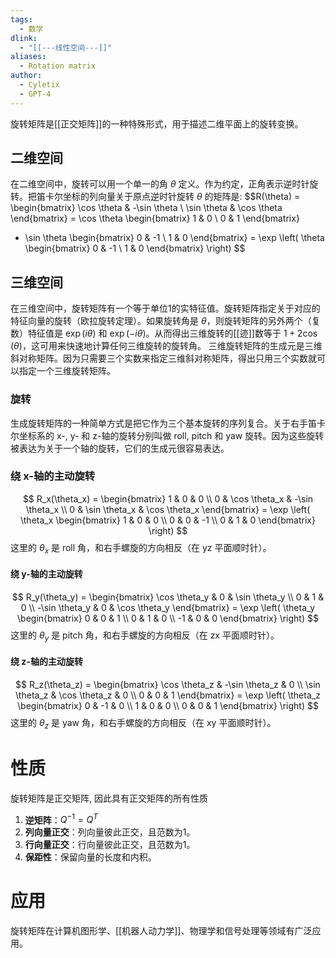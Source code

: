 ```yaml
---
tags:
  - 数学
dlink:
  - "[[---线性空间---]]"
aliases:
  - Rotation matrix
author:
  - Cyletix
  - GPT-4
---
```

旋转矩阵是[[正交矩阵]]的一种特殊形式，用于描述二维平面上的旋转变换。
## 二维空间
在二维空间中，旋转可以用一个单一的角 $\theta$ 定义。作为约定，正角表示逆时针旋转。把笛卡尔坐标的列向量关于原点逆时针旋转 $\theta$ 的矩阵是:
$$R(\theta) = \begin{bmatrix}
\cos \theta & -\sin \theta \\
\sin \theta & \cos \theta
\end{bmatrix}
= \cos \theta \begin{bmatrix}
1 & 0 \\
0 & 1
\end{bmatrix}
+ \sin \theta \begin{bmatrix}
0 & -1 \\
1 & 0
\end{bmatrix}
= \exp \left( \theta \begin{bmatrix}
0 & -1 \\
1 & 0
\end{bmatrix} \right)
$$
## 三维空间
在三维空间中，旋转矩阵有一个等于单位1的实特征值。旋转矩阵指定关于对应的特征向量的旋转（欧拉旋转定理）。如果旋转角是 $\theta$，则旋转矩阵的另外两个（复数）特征值是 $\exp(i\theta)$ 和 $\exp(-i\theta)$。从而得出三维旋转的[[迹]]数等于 $1 + 2 \cos(\theta)$，这可用来快速地计算任何三维旋转的旋转角。
三维旋转矩阵的生成元是三维斜对称矩阵。因为只需要三个实数来指定三维斜对称矩阵，得出只用三个实数就可以指定一个三维旋转矩阵。
### 旋转
生成旋转矩阵的一种简单方式是把它作为三个基本旋转的序列复合。关于右手笛卡尔坐标系的 x-, y- 和 z-轴的旋转分别叫做 roll, pitch 和 yaw 旋转。因为这些旋转被表达为关于一个轴的旋转，它们的生成元很容易表达。
### 绕 x-轴的主动旋转
$$
R_x(\theta_x) = \begin{bmatrix}
1 & 0 & 0 \\
0 & \cos \theta_x & -\sin \theta_x \\
0 & \sin \theta_x & \cos \theta_x
\end{bmatrix}
= \exp \left( \theta_x \begin{bmatrix}
1 & 0 & 0 \\
0 & 0 & -1 \\
0 & 1 & 0
\end{bmatrix} \right)
$$
这里的 $\theta_x$ 是 roll 角，和右手螺旋的方向相反（在 yz 平面顺时针）。
#### 绕 y-轴的主动旋转
$$
R_y(\theta_y) = \begin{bmatrix}
\cos \theta_y & 0 & \sin \theta_y \\
0 & 1 & 0 \\
-\sin \theta_y & 0 & \cos \theta_y
\end{bmatrix}
= \exp \left( \theta_y \begin{bmatrix}
0 & 0 & 1 \\
0 & 1 & 0 \\
-1 & 0 & 0
\end{bmatrix} \right)
$$
这里的 $\theta_y$ 是 pitch 角，和右手螺旋的方向相反（在 zx 平面顺时针）。
#### 绕 z-轴的主动旋转
$$
R_z(\theta_z) = \begin{bmatrix}
\cos \theta_z & -\sin \theta_z & 0 \\
\sin \theta_z & \cos \theta_z & 0 \\
0 & 0 & 1
\end{bmatrix}
= \exp \left( \theta_z \begin{bmatrix}
0 & -1 & 0 \\
1 & 0 & 0 \\
0 & 0 & 1
\end{bmatrix} \right)
$$
这里的 $\theta_z$ 是 yaw 角，和右手螺旋的方向相反（在 xy 平面顺时针）。
# 性质
旋转矩阵是正交矩阵, 因此具有正交矩阵的所有性质
1. **逆矩阵**：$Q^{-1} = Q^T$
2. **列向量正交**：列向量彼此正交，且范数为1。
3. **行向量正交**：行向量彼此正交，且范数为1。
4. **保距性**：保留向量的长度和内积。
# 应用
旋转矩阵在计算机图形学、[[机器人动力学]]、物理学和信号处理等领域有广泛应用。
